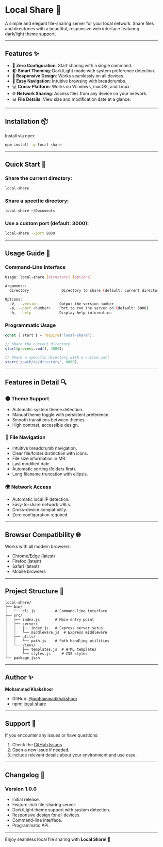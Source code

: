 # Local Share 🚀

A simple and elegant file-sharing server for your local network. Share files and directories with a beautiful, responsive web interface featuring dark/light theme support.

---

## Features ✨

- 🎯 **Zero Configuration**: Start sharing with a single command.
- 🌓 **Smart Theming**: Dark/Light mode with system preference detection.
- 📱 **Responsive Design**: Works seamlessly on all devices.
- 📂 **Easy Navigation**: Intuitive browsing with breadcrumbs.
- 💻 **Cross-Platform**: Works on Windows, macOS, and Linux.
- 🌐 **Network Sharing**: Access files from any device on your network.
- 📊 **File Details**: View size and modification date at a glance.

---

## Installation 📦

Install via npm:

```sh
npm install -g local-share
```

---

## Quick Start 🚀

### Share the current directory:
```sh
local-share
```

### Share a specific directory:
```sh
local-share ~/Documents
```

### Use a custom port (default: 3000):
```sh
local-share --port 8080
```

---

## Usage Guide 📖

### Command-Line Interface

```sh
Usage: local-share [directory] [options]

Arguments:
  directory               Directory to share (default: current directory)

Options:
  -V, --version          Output the version number
  -p, --port <number>    Port to run the server on (default: 3000)
  -h, --help             Display help information
```

### Programmatic Usage

```js
const { start } = require('local-share');

// Share the current directory
start(process.cwd(), 3000);

// Share a specific directory with a custom port
start('/path/to/directory', 8080);
```

---

## Features in Detail 🔍

### 🌑 Theme Support
- Automatic system theme detection.
- Manual theme toggle with persistent preference.
- Smooth transitions between themes.
- High contrast, accessible design.

### 📂 File Navigation
- Intuitive breadcrumb navigation.
- Clear file/folder distinction with icons.
- File size information in MB.
- Last modified date.
- Automatic sorting (folders first).
- Long filename truncation with ellipsis.

### 🌍 Network Access
- Automatic local IP detection.
- Easy-to-share network URLs.
- Cross-device compatibility.
- Zero configuration required.

---

## Browser Compatibility 🌐

Works with all modern browsers:
- Chrome/Edge (latest)
- Firefox (latest)
- Safari (latest)
- Mobile browsers



---

## Project Structure 📁

```
local-share/
├── bin/
│   └── cli.js         # Command-line interface
├── src/
│   ├── index.js       # Main entry point
│   ├── server/
│   │   ├── index.js   # Express server setup
│   │   └── middleware.js  # Express middleware
│   ├── utils/
│   │   └── path.js    # Path handling utilities
│   └── views/
│       ├── templates.js  # HTML templates
│       └── styles.js     # CSS styles
└── package.json
```

---


## Author ✨

**Mohammad Khakshoor**  

- GitHub: [@mohammadkhakshoor](https://github.com/mohammadkhakshoor)
- npm: [local-share](https://www.npmjs.com/package/local-share)

---

## Support 💬

If you encounter any issues or have questions:

1. Check the [GitHub Issues](https://github.com/mohammadkhakshoor/local-share/issues).
2. Open a new issue if needed.
3. Include relevant details about your environment and use case.

---

## Changelog 📝

### Version 1.0.0
- Initial release.
- Feature-rich file-sharing server.
- Dark/Light theme support with system detection.
- Responsive design for all devices.
- Command-line interface.
- Programmatic API.

---

Enjoy seamless local file sharing with **Local Share**! 🚀
